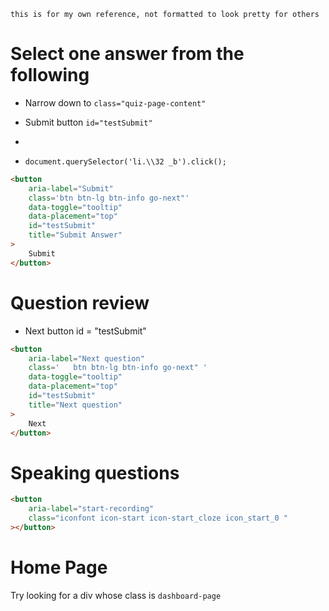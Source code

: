 `this is for my own reference, not formatted to look pretty for others`

# Select one answer from the following

-   Narrow down to `class="quiz-page-content"`

-   Submit button `id="testSubmit"`
-
-   `document.querySelector('li.\\32 _b').click();`

```html
<button
    aria-label="Submit"
    class='btn btn-lg btn-info go-next"'
    data-toggle="tooltip"
    data-placement="top"
    id="testSubmit"
    title="Submit Answer"
>
    Submit
</button>
```

# Question review

-   Next button id = "testSubmit"

```html
<button
    aria-label="Next question"
    class='   btn btn-lg btn-info go-next" '
    data-toggle="tooltip"
    data-placement="top"
    id="testSubmit"
    title="Next question"
>
    Next
</button>
```

# Speaking questions

```html
<button
    aria-label="start-recording"
    class="iconfont icon-start icon-start_cloze icon_start_0 "
></button>
```

# Home Page

Try looking for a div whose class is `dashboard-page`
